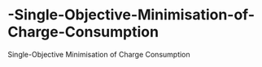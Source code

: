 # -Single-Objective-Minimisation-of-Charge-Consumption
 Single-Objective Minimisation of Charge Consumption
